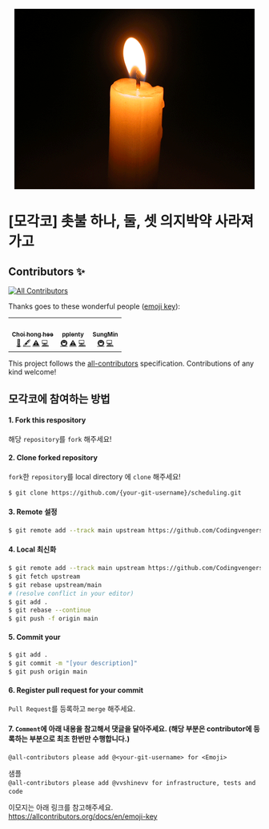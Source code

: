<div align="center">

![](image/candle.gif)

</div>

# [모각코] 촛불 하나, 둘, 셋 의지박약 사라져가고
## Contributors ✨
<!-- ALL-CONTRIBUTORS-BADGE:START - Do not remove or modify this section -->
[![All Contributors](https://img.shields.io/badge/all_contributors-3-orange.svg?style=flat-square)](#contributors-)
<!-- ALL-CONTRIBUTORS-BADGE:END -->

Thanks goes to these wonderful people ([emoji key](https://allcontributors.org/docs/en/emoji-key)):

<!-- ALL-CONTRIBUTORS-LIST:START - Do not remove or modify this section -->
<!-- prettier-ignore-start -->
<!-- markdownlint-disable -->
<table>
  <tr>
    <td align="center"><a href="https://github.com/vvshinevv"><img src="https://avatars.githubusercontent.com/u/17119607?v=4?s=100" width="100px;" alt=""/><br /><sub><b>Choi hong hee</b></sub></a><br /><a href="#design-vvshinevv" title="Design">🎨</a> <a href="#content-vvshinevv" title="Content">🖋</a> <a href="https://github.com/Codingvengers/scheduling/commits?author=vvshinevv" title="Tests">⚠️</a> <a href="https://github.com/Codingvengers/scheduling/commits?author=vvshinevv" title="Code">💻</a></td>
    <td align="center"><a href="https://pplenty.tistory.com/"><img src="https://avatars.githubusercontent.com/u/12326850?v=4?s=100" width="100px;" alt=""/><br /><sub><b>pplenty</b></sub></a><br /><a href="#infra-pplenty" title="Infrastructure (Hosting, Build-Tools, etc)">🚇</a> <a href="https://github.com/Codingvengers/scheduling/commits?author=pplenty" title="Tests">⚠️</a> <a href="https://github.com/Codingvengers/scheduling/commits?author=pplenty" title="Code">💻</a></td>
    <td align="center"><a href="https://sungminhong.github.io/"><img src="https://avatars.githubusercontent.com/u/18229419?v=4?s=100" width="100px;" alt=""/><br /><sub><b>SungMin</b></sub></a><br /><a href="#infra-SungMinHong" title="Infrastructure (Hosting, Build-Tools, etc)">🚇</a> <a href="https://github.com/Codingvengers/scheduling/commits?author=SungMinHong" title="Code">💻</a></td>
  </tr>
</table>

<!-- markdownlint-restore -->
<!-- prettier-ignore-end -->

<!-- ALL-CONTRIBUTORS-LIST:END -->

This project follows the [all-contributors](https://github.com/all-contributors/all-contributors) specification. Contributions of any kind welcome!

## 모각코에 참여하는 방법
#### 1. Fork this respository
해당 `repository`를 `fork` 해주세요!

#### 2. Clone forked repository
`fork`한 `repository`를 local directory 에 `clone` 해주세요!

```bash
$ git clone https://github.com/{your-git-username}/scheduling.git
```

#### 3. Remote 설정
```bash
$ git remote add --track main upstream https://github.com/Codingvengers/scheduling.git
```

#### 4. Local 최신화
```bash
$ git remote add --track main upstream https://github.com/Codingvengers/scheduling.git #(리모트 설정이 되어 있다면 생략 가능)
$ git fetch upstream
$ git rebase upstream/main
# (resolve conflict in your editor)
$ git add .
$ git rebase --continue
$ git push -f origin main
```

#### 5. Commit your
```bash
$ git add .
$ git commit -m "[your description]"
$ git push origin main
```

#### 6. Register pull request for your commit
`Pull Request`를 등록하고 `merge` 해주세요.

#### 7. `Comment`에 아래 내용을 참고해서 댓글을 달아주세요. (해당 부분은 contributor에 등록하는 부분으로 최초 한번만 수행합니다.)
`@all-contributors please add @<your-git-username> for <Emoji>`

샘플 <br/>
`@all-contributors please add @vvshinevv for infrastructure, tests and code`

이모지는 아래 링크를 참고해주세요. <br/>
https://allcontributors.org/docs/en/emoji-key
